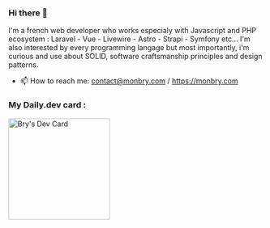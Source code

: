 ### Hi there 👋

I'm a french web developer who works especialy with Javascript and PHP ecosystem : Laravel - Vue - Livewire - Astro - Strapi - Symfony etc...
I'm also interested by every programming langage but most importantly, i'm curious and use about SOLID, software craftsmanship principles and design patterns.

- 📫 How to reach me: contact@monbry.com / https://monbry.com

### My Daily.dev card : 

<a href="https://app.daily.dev/Bry"><img src="https://api.daily.dev/devcards/a2212a9ea790432eb60b94bc0cc26809.png?r=6fh" width="200" alt="Bry's Dev Card"/></a>

